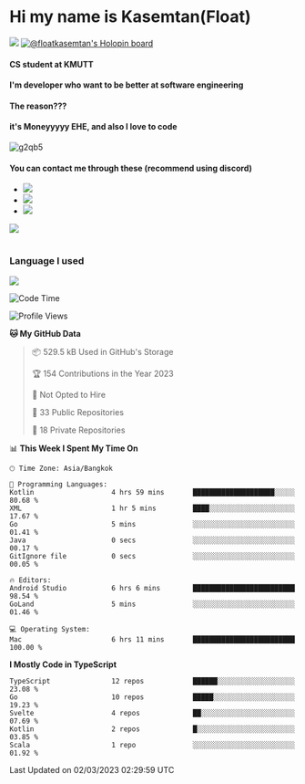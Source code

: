# Hi my name is Kasemtan(Float)
![](https://64.media.tumblr.com/9c2a8f831efe8da556ffbf89cebb52c9/b86c1ab833a37e32-93/s1280x1920/d000dc22f75df64be2bc150f5fa69c4f6df6bb07.gifv)
[![@floatkasemtan's Holopin board](https://holopin.me/floatkasemtan)](https://holopin.io/@floatkasemtan)
#### CS student at KMUTT
#### I'm developer who want to be better at software engineering
#### The reason???
#### it's Moneyyyyy EHE, and also I love to code
![g2qb5](https://user-images.githubusercontent.com/69688279/175812510-9235eaf7-72f7-40d3-b163-56efa9aa5c6b.gif)

#### You can contact me through these (recommend using discord)
- [![](https://img.shields.io/badge/Discord-5865F2?logo=Discord&logoColor=white)](https://discordapp.com/users/278155096225742848)
- [![](https://img.shields.io/badge/Facebook-1877F2?logo=facebook&logoColor=white)](https://www.facebook.com/float.teavasirichokchai/)
- [![](https://img.shields.io/badge/linkedin-0A66C2?logo=linkedin&logoColor=white)](https://www.linkedin.com/in/kasemtan-teavasirichokchai-975531227/)

[![](https://github-readme-stats.vercel.app/api?username=FloatKasemtan&show_icons=true&theme=nightowl)]()
#
### Language I used
[![](https://github-readme-stats.vercel.app/api/top-langs/?username=FloatKasemtan&layout=compact&theme=nightowl)]()
<!--START_SECTION:waka-->
![Code Time](http://img.shields.io/badge/Code%20Time-993%20hrs%2037%20mins-blue)

![Profile Views](http://img.shields.io/badge/Profile%20Views-4-blue)

**🐱 My GitHub Data** 

> 📦 529.5 kB Used in GitHub's Storage 
 > 
> 🏆 154 Contributions in the Year 2023
 > 
> 🚫 Not Opted to Hire
 > 
> 📜 33 Public Repositories 
 > 
> 🔑 18 Private Repositories 
 > 
📊 **This Week I Spent My Time On** 

```text
🕑︎ Time Zone: Asia/Bangkok

💬 Programming Languages: 
Kotlin                   4 hrs 59 mins       ████████████████████░░░░░   80.68 % 
XML                      1 hr 5 mins         ████░░░░░░░░░░░░░░░░░░░░░   17.67 % 
Go                       5 mins              ░░░░░░░░░░░░░░░░░░░░░░░░░   01.41 % 
Java                     0 secs              ░░░░░░░░░░░░░░░░░░░░░░░░░   00.17 % 
GitIgnore file           0 secs              ░░░░░░░░░░░░░░░░░░░░░░░░░   00.05 % 

🔥 Editors: 
Android Studio           6 hrs 6 mins        █████████████████████████   98.54 % 
GoLand                   5 mins              ░░░░░░░░░░░░░░░░░░░░░░░░░   01.46 % 

💻 Operating System: 
Mac                      6 hrs 11 mins       █████████████████████████   100.00 % 
```

**I Mostly Code in TypeScript** 

```text
TypeScript               12 repos            ██████░░░░░░░░░░░░░░░░░░░   23.08 % 
Go                       10 repos            █████░░░░░░░░░░░░░░░░░░░░   19.23 % 
Svelte                   4 repos             ██░░░░░░░░░░░░░░░░░░░░░░░   07.69 % 
Kotlin                   2 repos             █░░░░░░░░░░░░░░░░░░░░░░░░   03.85 % 
Scala                    1 repo              ░░░░░░░░░░░░░░░░░░░░░░░░░   01.92 % 
```




 Last Updated on 02/03/2023 02:29:59 UTC
<!--END_SECTION:waka-->
<!--
**FloatKasemtan/FloatKasemtan** is a ✨ _special_ ✨ repository because its `README.md` (this file) appears on your GitHub profile.

Here are some ideas to get you started:

- 🔭 I’m currently working on ...
- 🌱 I’m currently learning ...
- 👯 I’m looking to collaborate on ...
- 🤔 I’m looking for help with ...
- 💬 Ask me about ...
- 📫 How to reach me: ...
- 😄 Pronouns: ...
- ⚡ Fun fact: ...
-->
